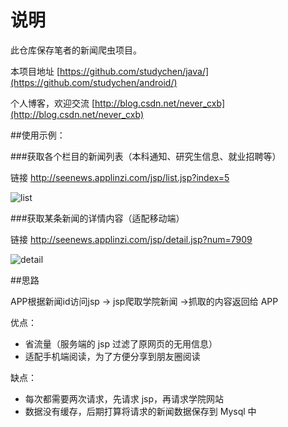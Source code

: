 说明
=======
此仓库保存笔者的新闻爬虫项目。

本项目地址 [https://github.com/studychen/java/](https://github.com/studychen/android/)

个人博客，欢迎交流 [http://blog.csdn.net/never_cxb](http://blog.csdn.net/never_cxb)

##使用示例：

###获取各个栏目的新闻列表（本科通知、研究生信息、就业招聘等）

链接 http://seenews.applinzi.com/jsp/list.jsp?index=5

![list](http://7xqo2w.com1.z0.glb.clouddn.com/Screen%20Shot%202016-02-01%20at%204.46.51%20PM.png)

###获取某条新闻的详情内容（适配移动端）

链接 http://seenews.applinzi.com/jsp/detail.jsp?num=7909

![detail](http://7xqo2w.com1.z0.glb.clouddn.com/Screen%20Shot%202016-02-01%20at%204.50.40%20PM.png)

##思路

APP根据新闻id访问jsp -> jsp爬取学院新闻 ->抓取的内容返回给 APP

优点：

- 省流量（服务端的 jsp 过滤了原网页的无用信息）
- 适配手机端阅读，为了方便分享到朋友圈阅读

缺点：

- 每次都需要两次请求，先请求 jsp，再请求学院网站
- 数据没有缓存，后期打算将请求的新闻数据保存到 Mysql 中
